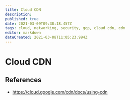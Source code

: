```yaml
---
title: Cloud CDN
description: 
published: true
date: 2021-03-09T09:38:18.457Z
tags: cloud, networking, security, gcp, cloud cdn, cdn
editor: markdown
dateCreated: 2021-03-08T11:05:23.994Z
---
```


# Cloud CDN
## References
- https://cloud.google.com/cdn/docs/using-cdn